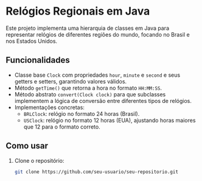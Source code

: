 # Relógios Regionais em Java

Este projeto implementa uma hierarquia de classes em Java para representar relógios de diferentes regiões do mundo, focando no Brasil e nos Estados Unidos.

## Funcionalidades

- Classe base `Clock` com propriedades `hour`, `minute` e `second` e seus getters e setters, garantindo valores válidos.
- Método `getTime()` que retorna a hora no formato `HH:MM:SS`.
- Método abstrato `convert(Clock clock)` para que subclasses implementem a lógica de conversão entre diferentes tipos de relógios.
- Implementações concretas:  
  - `BRLClock`: relógio no formato 24 horas (Brasil).  
  - `USClock`: relógio no formato 12 horas (EUA), ajustando horas maiores que 12 para o formato correto.

## Como usar

1. Clone o repositório:
   ```bash
   git clone https://github.com/seu-usuario/seu-repositorio.git
